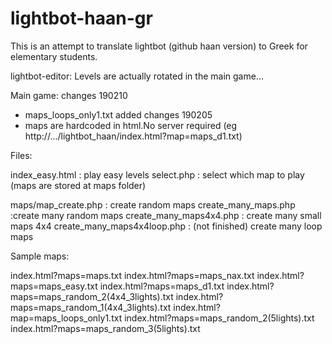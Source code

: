 # lightbot-haan-gr
This is an attempt to translate lightbot (github haan version) to Greek for elementary students.

lightbot-editor: Levels are actually rotated in the main game...



Main game:
changes 190210
- maps_loops_only1.txt added
changes 190205 
- maps are hardcoded in html.No server required (eg http://.../lightbot_haan/index.html?map=maps_d1.txt)



Files:

index_easy.html : play easy levels
select.php : select which map to play (maps are stored at maps folder)

maps/map_create.php : create random maps
create_many_maps.php :create many random maps
create_many_maps4x4.php : create many small maps 4x4
create_many_maps4x4loop.php : (not finished) create many loop maps


Sample maps:

index.html?maps=maps.txt
index.html?maps=maps_nax.txt
index.html?maps=maps_easy.txt
index.html?maps=maps_d1.txt
index.html?maps=maps_random_2(4x4_3lights).txt
index.html?maps=maps_random_1(4x4_3lights).txt
index.html?map=maps_loops_only1.txt
index.html?maps=maps_random_2(5lights).txt
index.html?maps=maps_random_3(5lights).txt